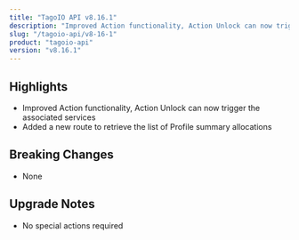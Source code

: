 ```yaml
---
title: "TagoIO API v8.16.1"
description: "Improved Action functionality, Action Unlock can now trigger the associated services"
slug: "/tagoio-api/v8-16-1"
product: "tagoio-api"
version: "v8.16.1"
---
```


## Highlights

- Improved Action functionality, Action Unlock can now trigger the associated services
- Added a new route to retrieve the list of Profile summary allocations

## Breaking Changes

- None

## Upgrade Notes

- No special actions required
